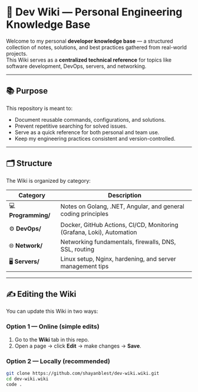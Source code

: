 # 🧠 Dev Wiki — Personal Engineering Knowledge Base

Welcome to my personal **developer knowledge base** — a structured collection of notes, solutions, and best practices gathered from real-world projects.  
This Wiki serves as a **centralized technical reference** for topics like software development, DevOps, servers, and networking.

---

## 📚 Purpose

This repository is meant to:
- Document reusable commands, configurations, and solutions.
- Prevent repetitive searching for solved issues.
- Serve as a quick reference for both personal and team use.
- Keep my engineering practices consistent and version-controlled.

---

## 🗂 Structure

The Wiki is organized by category:

| Category | Description |
|-----------|--------------|
| 💻 **Programming/** | Notes on Golang, .NET, Angular, and general coding principles |
| ⚙️ **DevOps/** | Docker, GitHub Actions, CI/CD, Monitoring (Grafana, Loki), Automation |
| 🌐 **Network/** | Networking fundamentals, firewalls, DNS, SSL, routing |
| 🖥 **Servers/** | Linux setup, Nginx, hardening, and server management tips |

---

## ✍️ Editing the Wiki

You can update this Wiki in two ways:

### Option 1 — Online (simple edits)
1. Go to the **Wiki** tab in this repo.  
2. Open a page → click **Edit** → make changes → **Save**.

### Option 2 — Locally (recommended)
```bash
git clone https://github.com/shayanblest/dev-wiki.wiki.git
cd dev-wiki.wiki
code .
